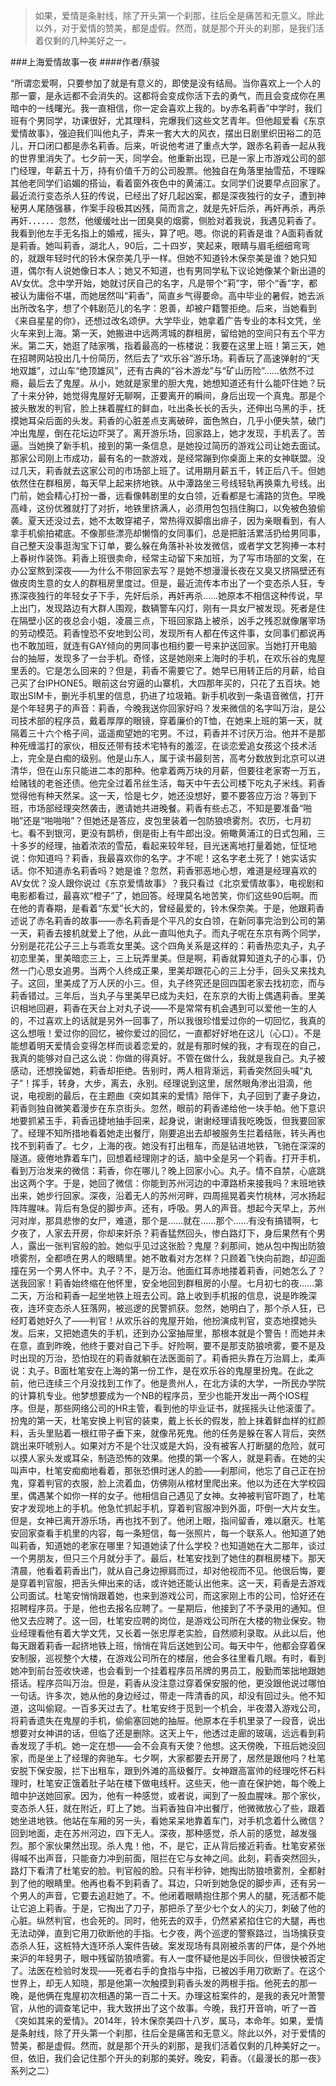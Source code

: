> 如果，爱情是条射线，除了开头第一个刹那，往后全是痛苦和无意义。除此以外，对于爱情的赞美，都是虚假。然而，就是那个开头的刹那，是我们活着仅剩的几种美好之一。

###上海爱情故事一夜
####作者/蔡骏

“所谓恋爱啊，只要参加了就是有意义的，即使是没有结局。当你喜欢上一个人的那一霎，是永远都不会消失的。这都将会变成你活下去的勇气，而且会变成你在黑暗中的一线曙光。我一直相信，你一定会喜欢上我的。by赤名莉香”中学时，我们班有个男同学，功课很好，尤其理科，完爆我们这些文艺青年。但他超爱看《东京爱情故事》，强迫我们叫他丸子，弄来一套大大的风衣，摆出日剧里织田裕二的范儿，开口闭口都是赤名莉香。后来，听说他考进了重点大学，跟赤名莉香一起从我的世界里消失了。七夕前一天，同学会。他重新出现，已是一家上市游戏公司的部门经理，年薪五十万，持有价值千万的公司股票。他独自在角落里抽雪茄，不理睬其他老同学们谄媚的搭讪，看着窗外夜色中的黄浦江。女同学们说要早点回家了。最近流行变态杀人狂的传说，已经出了好几起凶案，都是深夜独行的女子，遭到神秘男人尾随强暴，作案手段极其凶残，简而言之，就是先奸后杀，再奸再杀，再杀再奸．．．．．．忽然，他缓缓吐出一团臭臭的烟雾，侧脸对着我说，我遇见莉香了。我看到他左手无名指上的婚戒，摇头，算了吧。嗯。你说的莉香是谁？A面莉香就是莉香。她叫莉香，湖北人，90后，二十四岁，笑起来，眼睛与眉毛细细弯弯的，就跟年轻时代的铃木保奈美几乎一样。但她不知道铃木保奈美是谁？她只知道，偶尔有人说她像日本人；她又不知道，也有男同学私下议论她像某个新出道的AV女优。念中学开始，她就讨厌自己的名字，凡是带个“莉”字，带个“香”字，都被认为庸俗不堪，而她居然叫“莉香”，简直乡气得要命。高中毕业的暑假，她去派出所改名字，想了个韩剧范儿的名字：恩善，却被户籍警拒绝。后来，当她看到《来自星星的你》，还想过改名颂伊。大学毕业，她拿着广告专业的本科文凭，坐火车来到上海。第一天，她搬进中远两湾城的群租房，留给她的空间只有五个平方米。第二天，她逛了陆家嘴，指着最高的一栋楼说：我要在这里上班！第三天，她在招聘网站投出几十份简历，然后去了“欢乐谷”游乐场。莉香玩了高速弹射的“天地双雄”，过山车“绝顶雄风”，还有古典的“谷木游龙”与“矿山历险”……依然不过瘾，最后去了鬼屋。从小，她就是家里的胆大鬼，她想知道还有什么能吓住她？玩了十来分钟，她觉得鬼屋好无聊啊，正要离开的瞬间，身后出现一个真鬼。那是个披头散发的判官，脸上抹着腥红的鲜血，吐出条长长的舌头，还伸出乌黑的手，抚摸她耳朵后面的头发。莉香的心脏差点支离破碎，面色煞白，几乎小便失禁，破门冲出鬼屋，倒在花坛边吓哭了。离开游乐场，回家路上，她才发现，手机丢了。苦逼。当她换了新手机，接到的第一条信息，是她投过简历的游戏公司让她去面试。那家公司刚上市成功，最有名的一款游戏，是经常蹦到你桌面上来的女神联盟。没过几天，莉香就去这家公司的市场部上班了。试用期月薪五千，转正后八千。但她依然住在群租房，每天早上起来挤地铁。从中潭路坐三号线轻轨再换乘九号线。出门前，她会精心打扮一番，远看像韩剧里的女白领，近看都是七浦路的货色。早晚高峰，这份优雅就打了对折，地铁里挤满人，必须用包包挡住胸口，以免被色狼偷袭。夏天还没过去，她不太敢穿裙子，常热得双脚痦出痱子，因为亲眼看到，有人拿手机偷拍裙底。不像那些漂亮却懒惰的女同事们，总是把脏活累活扔给男同事，自己整天没事逛淘宝下订单，要么躲在角落补补妆发微信，或者学文艺狗捧一本村上春树作装饰。莉香上班很卖命，经常主动留下来加班，为了写市场部的文案，在办公室熬到深夜——为什么不带回家去写？是她不想漫漫长夜在又臭又挤隔壁还有做皮肉生意的女人的群租房里度过。但是，最近流传本市出了一个变态杀人狂，专拣深夜独行的年轻女子下手，先奸后杀，再奸再杀……她原本不相信这种传说，早上出门，发现路边有大群人围观，数辆警车闪灯，刚有一具女尸被发现。死者是住在隔壁小区的夜总会小姐，凌晨三点，下班回家路上被杀，凶手之残忍就像屠宰场的劳动模范。莉香惶恐不安地到公司，发现所有人都在传这件事，女同事们都说再也不敢加班，就连有GAY倾向的男同事也相约要一号来护送回家。当她打开电脑台的抽屉，发现多了一台手机。奇怪，这是她刚来上海时的手机，在欢乐谷的鬼屋里丢的。它是怎么回来的？但是，莉香不需要它了。她早已用转正后的月薪，给自己买了台IPHONE5。眼前这台穷逼的山寨机，大四那年买的，只花了五百块。她取出SIM卡，删光手机里的信息，扔进了垃圾箱。新手机收到一条语音微信，打开是个年轻男子的声音：莉香，今晚我送你回家好吗？发来微信的名字叫万治，是公司技术部的程序员，戴着厚厚的眼镜，穿着廉价的T恤，在她来上班的第一天，就隔着三十六个格子间，遥遥痴望她的宅男。不过，莉香并不讨厌万治。他并不是那种死缠滥打的家伙，相反还带有技术宅特有的羞涩，在谈恋爱追女孩这个技术活上，完全是白痴的级别。他是山东人，属于读书最刻苦，高考分数放到北京可以进清华，但在山东只能进二本的那种。他拿着两万块的月薪，但要往老家寄一万五，给赌钱的老爸还债。他完全过着吊丝生活，每天中午去公司楼下吃丸子米线。莉香觉得他有种天然呆。这一天，恰是七夕，她还没想好，要不要答应万治？等到下班，市场部经理突然袭击，邀请她共进晚餐。莉香有些忐忑，不知是要准备“啪啪”还是“啪啪啪”？但她还是答应，皮包里装着一包防狼喷雾剂。农历，七月初七。看不到银河，更没有鹊桥，倒是街上有牛郎出没。俯瞰黄浦江的日式包厢，三十多岁的经理，抽着浓浓的雪茄，看起来较年轻，目光迷离地打量着她，怔怔地说：你知道吗？莉香，我最喜欢你的名字。才不呢！这名字老土死了！她实话实话。你不知道赤名莉香吗？她是谁？忽然，莉香邪恶地心想，难道是经理喜欢的AV女优？没人跟你说过《东京爱情故事》？我只看过《北京爱情故事》，电视剧和电影都看过，最喜欢“橙子”了，她回答。经理莫名地苦笑，你们这些90后啊。而在他的青春期，是看着“东爱”长大的，曾经最爱的，铃木保奈美。于是，他跟莉香述说了赤名莉香的故事——赤名莉香是个平凡的女白领，在新同事完治到公司的第一天，莉香去接机就爱上了他，从此一直叫他丸子。而丸子呢在东京有两个同学，分别是花花公子三上与乖乖女里美。这个四角关系是这样的：莉香热恋丸子，丸子初恋里美，里美暗恋三上，三上玩弄里美。但是啊，莉香就算知道丸子的心事，仍然一门心思女追男。当两个人终成正果，里美却跟花心的三上分手，回头又来找丸子。这回，里美成了万人厌的小三。但，丸子终究还是回四国老家去找初恋，而与莉香错过。三年后，当丸子与里美早已成为夫妇，在东京的大街上偶遇莉香。里美识相地回避，莉香在天台上对丸子说——不是常常有机会遇到可以爱他一生的人的，不过喜欢上的话就是另外一回事了，所以我很珍惜爱过你的一切回忆，我真的这么想哦！爱过你的回忆，被你爱过的回忆，一直都好好地在这儿（心口）。不是能想着明天爱情会变得怎样而谈着恋爱的，就是有那时候的我，才有现在的自己，我真的能够对自己这么说：你做的得真好。不管在做什么，我就是我自己。丸子被感动，还想挽留她，莉香却拒绝。告别时，两人相背渐远，莉香突然回头喊“丸子”！挥手，转身，大步，离去，永别。经理说到这里，居然眼角渗出泪滴，他说，电视剧的最后，在主题曲《突如其来的爱情》陪伴下，丸子回到了妻子身边，莉香则独自微笑着漫步在东京街头。忽然，眼前的莉香递给他一块手帕。他下意识地要抓紧玉手，莉香迅捷地抽手回来，起身说，谢谢经理请我吃晚饭，但我要回家了。经理不知所措地看着她走出餐厅，刚要追出去却被服务生拦着结账，转头再也找不到莉香了。七夕，上海的夜。她没有打出租车，而是钻进地铁，飞驰在深深的隧道。疲倦地靠着车门，回想着经理刚才的话，脑中全是另一个莉香。打开手机，看到万治发来的微信：莉香，你在哪儿？晚上回家小心。丸子。情不自禁，心底跳出这两个字。于是，她回了微信：你能到苏州河边的中潭路桥来接我吗？末班地铁出来，她步行回家。深夜，沿着无人的苏州河畔，四周摇晃着夹竹桃林，河水扬起阵阵腥味。背后有急促的脚步声。还有，呼吸。男人的声音。想起今天早上，苏州河对岸，那具悲惨的女尸，难道，那个是……就在……那个……有没有搞错啊，七夕夜了，人家去开房，你却来奸杀？莉香猛然回头，惨白路灯下，身后果然有个男人，露出一张判官般的脸。她似乎见过这张脸？鬼屋？刹那间，她从包中掏出防狼喷雾剂，全都喷在男人的眼睛里。她不敢看对方怎样？只顾着飞快向前跑，却迎面撞在另一个男人怀中。丸子？不，是万治。他面红耳赤地搂着莉香，问她怎么了？送我回家！莉香始终缩在他怀里，安全地回到群租房的小屋。七月初七的夜……第二天，万治和莉香一起坐地铁上班去公司。路上收到手机报的信息，说是昨晚深夜，连环变态杀人狂落网，被巡逻的民警抓获。忽然，她明白了，那个杀人狂，已经盯着她好久了——判官！从欢乐谷的鬼屋开始，他扮演成判官，变态地摸她头发。后来，又把她遗失的手机，还到办公室抽屉里，那根本就是个警告！而她并未在意，直到昨晚，他终于要对自己下手。好险啊，要不是那支防狼喷雾，要不是及时出现的万治，恐怕现在的莉香就躺在法医面前了。莉香把头靠在万治肩上，柔声说：丸子。B面杜笔安在上海的第一份工作，是在欢乐谷的鬼屋里扮鬼。在此之前，他已连续三个月没找到工作了。他是贵州人，在北方读的大学，一所民办学院的计算机专业。他梦想要成为一个NB的程序员，至少也能开发出一两个IOS程序。但是，那些网络公司的HR主管，看到他的毕业证书，就摇摇头让他滚蛋了。扮鬼的第一天，杜笔安换上判官的装束，戴上长长的假发，脸上抹着鲜血样的红颜料，舌头里贴着一根红带子垂下来，就像吊死鬼。他的任务是躲在客人背后，突然跳出来吓唬别人。如果对方不是个壮汉或是大妈，没有被客人打断腿的危险，就可以摸人家头发或耳朵，制造恐怖的效果。他摸的第一个客人，就是莉香。在她的尖叫声中，杜笔安痴痴地看着，那张恐惧时迷人的脸——刹那间，他忘了自己正在扮鬼，穿着判官的衣服，脸上流着血，仿佛刚从棺材里爬出来。他以为还在大学校园里，偶遇某个如你一样的女子。他相信自己遇见了女神。女神被判官吓跑了，杜笔安才发现地上的手机。他急忙抓起手机，穿着判官服冲到外面，吓倒一大片女生。但是，女神已离开游乐场，再也找不到了。他闭上眼，指间留香，难以磨灭。杜笔安回家查看手机里的内容，每一条短信，每一张照片，每一个联系人。他知道了她叫莉香，知道她的老家在哪里？知道她读了什么学校？也知道她在大二那年，谈过一个男朋友，但只三个月就分手了。最后，杜笔安找到了她住的群租房楼下。那天清晨，他看着莉香出门，就从自己身边擦肩而过，却对他视而不见。他很后悔，要是穿着判官服，把舌头伸出来的话，或许她还能认出他来。这一天，莉香是去游戏公司面试。杜笔安悄悄跟着她，也来到游戏公司，而这家刚上市的公司，恰好还在招聘程序员。于是，他也去报名应聘了。一星期后，他接到了不予录用的通知。但他又去应聘了。这一回，杜笔安应聘的岗位，是游戏公司所在大楼的物业保安。物业经理看他有着大学文凭，又长着一张忠厚老实脸，自然顺利录取。从此以后，他每天跟着莉香一起挤地铁上班，悄悄在背后送她到公司。每天中午，他都会穿着保安制服，巡视整个大楼，在游戏公司所在的楼层，他会多往里看几眼。有时，看到她冲到前台签收快递，也会看到一个挂着程序员吊牌的男员工，殷勤而笨拙地跟她搭话。程序员叫万治。但是，莉香从没注意过穿着保安服的他，更没跟他说过哪怕一句话。许多次，她从他的身边经过，带走一阵清香的风，却没有回过头。他不知道，这叫偷窥。一百多天过去了。杜笔安终于觅到一个机会，半夜潜入游戏公司，将莉香遗失在鬼屋的手机，偷偷塞回她的抽屉。他原本在手机里录了一段音，说出想要对女神讲的话，但临了还是删除。这天上午，他透过走廊的玻璃，远远看到莉香发现了手机。她一定在想——会不会真有天使？他想。这天傍晚，下班后她没回家，而是坐上了经理的奔驰车。七夕啊，大家都要去开房了，居然是跟他吗？杜笔安脱下保安服，拦下出租车，跟到外滩的高级餐厅。女神跟高富帅的经理吃怀石料理时，杜笔安正饿着肚子站在楼下做电线杆。这些天，他一直在保护她，每个晚上暗中护送她回家。因为，他有一种感觉，或者说，闻到了一股血腥味。那个家伙，变态杀人狂，就在附近，盯上了她。当莉香独自冲出餐厅，他微微放心了些，跟着她坐进地铁。他站在车厢的另一头，看她呆呆地靠着车门，对手机念着什么微信？回到地面，走在苏州河边，四下无人。深夜，那种感觉，杀人前的感觉，越发强烈。那个家伙果然出现。杀人鬼！他，不，是它，正从背后接近莉香。杜笔安紧张得喊不出声音，只能奋力冲到前面，阻拦在它与女神之间。此刻，莉香突然回头，路灯下看清了杜笔安的脸。判官般的脸。只有半秒钟，她掏出防狼喷雾剂，全都射到了他的眼睛里。他再也看不到莉香了。耳边，只听到她急促的脚步声，还有另一个男人的声音，它要去追赶她了。不。他闭着眼睛抱住那个男人的腿，死活都不能让它追上莉香。于是，它掏出了刀子，那把杀了至少七个女人的尖刀，刺破了他的心脏。纵然判官，也会死的。同时，他死去的双手，仍然紧紧掐住它的大腿，再也无法动弹，直到它用刀砍断他的手指。七夕夜，两个巡逻的警察路过，当场擒获变态杀人狂，这桩特大连环杀人案件告破。案发现场有具刚被杀害的尸体，是个外地来沪的年轻男子，眼中残留防狼喷雾。有人一度怀疑他是凶手同伙，但很快被否定了。法医在检验时发现——死者右手的食指与中指，已被凶手用刀砍断了。在这个世界上，却无人知晓，那是他第一次触摸到莉香头发的两根手指。他死去的那一晚，是他俩在鬼屋初次相遇的第一百二十天。办理这桩案件的，是我的表兄叶萧警官，从他的调查笔记中，我大致拼出了这个故事。今晚，我打开音响，听了一首《突如其来的爱情》。2014年，铃木保奈美四十八岁，属马，本命年。如果，爱情是条射线，除了开头第一个刹那，往后全是痛苦和无意义。除此以外，对于爱情的赞美，都是虚假。然而，就是那个开头的刹那，是我们活着仅剩的几种美好之一。但，依旧，我们会记住那个开头的刹那的美好。晚安，莉香。（《最漫长的那一夜》系列之二）			  		